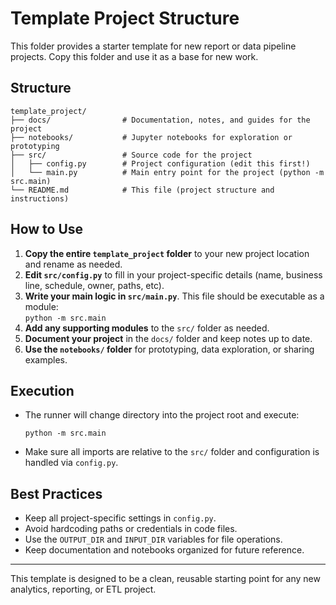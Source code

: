 # Template Project Structure

This folder provides a starter template for new report or data pipeline projects. Copy this folder and use it as a base for new work.

## Structure

```
template_project/
├── docs/                # Documentation, notes, and guides for the project
├── notebooks/           # Jupyter notebooks for exploration or prototyping
├── src/                 # Source code for the project
│   ├── config.py        # Project configuration (edit this first!)
│   └── main.py          # Main entry point for the project (python -m src.main)
└── README.md            # This file (project structure and instructions)
```

## How to Use

1. **Copy the entire `template_project` folder** to your new project location and rename as needed.
2. **Edit `src/config.py`** to fill in your project-specific details (name, business line, schedule, owner, paths, etc).
3. **Write your main logic in `src/main.py`**. This file should be executable as a module:  
   `python -m src.main`
4. **Add any supporting modules** to the `src/` folder as needed.
5. **Document your project** in the `docs/` folder and keep notes up to date.
6. **Use the `notebooks/` folder** for prototyping, data exploration, or sharing examples.

## Execution

- The runner will change directory into the project root and execute:
  ```
  python -m src.main
  ```
- Make sure all imports are relative to the `src/` folder and configuration is handled via `config.py`.

## Best Practices

- Keep all project-specific settings in `config.py`.
- Avoid hardcoding paths or credentials in code files.
- Use the `OUTPUT_DIR` and `INPUT_DIR` variables for file operations.
- Keep documentation and notebooks organized for future reference.

---

This template is designed to be a clean, reusable starting point for any new analytics, reporting, or ETL project.

